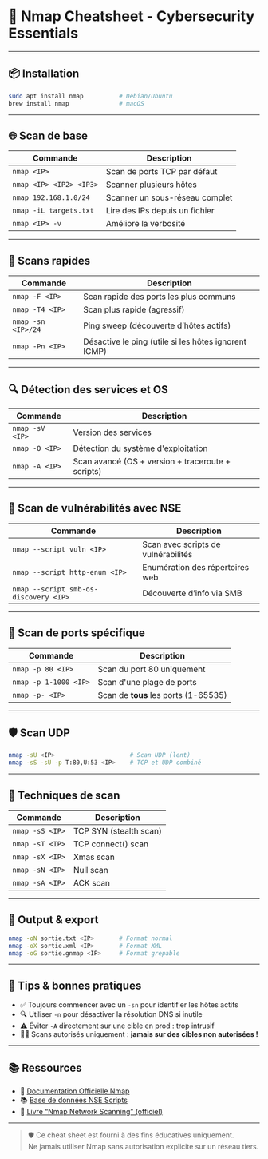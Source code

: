 # 🧠 Nmap Cheatsheet - Cybersecurity Essentials

---

## 📦 Installation

```bash
sudo apt install nmap          # Debian/Ubuntu
brew install nmap              # macOS
```

---

## 🌐 Scan de base

| Commande | Description |
|---------|-------------|
| `nmap <IP>` | Scan de ports TCP par défaut |
| `nmap <IP> <IP2> <IP3>` | Scanner plusieurs hôtes |
| `nmap 192.168.1.0/24` | Scanner un sous-réseau complet |
| `nmap -iL targets.txt` | Lire des IPs depuis un fichier |
| `nmap <IP> -v` | Améliore la verbosité |

---

## 🚀 Scans rapides

| Commande | Description |
|---------|-------------|
| `nmap -F <IP>` | Scan rapide des ports les plus communs |
| `nmap -T4 <IP>` | Scan plus rapide (agressif) |
| `nmap -sn <IP>/24` | Ping sweep (découverte d’hôtes actifs) |
| `nmap -Pn <IP>` | Désactive le ping (utile si les hôtes ignorent ICMP) |

---

## 🔍 Détection des services et OS

| Commande | Description |
|---------|-------------|
| `nmap -sV <IP>` | Version des services |
| `nmap -O <IP>` | Détection du système d'exploitation |
| `nmap -A <IP>` | Scan avancé (OS + version + traceroute + scripts) |

---

## 🔐 Scan de vulnérabilités avec NSE

| Commande | Description |
|---------|-------------|
| `nmap --script vuln <IP>` | Scan avec scripts de vulnérabilités |
| `nmap --script http-enum <IP>` | Enumération des répertoires web |
| `nmap --script smb-os-discovery <IP>` | Découverte d’info via SMB |

---

## 🎯 Scan de ports spécifique

| Commande | Description |
|---------|-------------|
| `nmap -p 80 <IP>` | Scan du port 80 uniquement |
| `nmap -p 1-1000 <IP>` | Scan d'une plage de ports |
| `nmap -p- <IP>` | Scan de **tous** les ports (1-65535) |

---

## 🛡️ Scan UDP

```bash
nmap -sU <IP>                     # Scan UDP (lent)
nmap -sS -sU -p T:80,U:53 <IP>    # TCP et UDP combiné
```

---

## 🧪 Techniques de scan

| Commande | Description |
|---------|-------------|
| `nmap -sS <IP>` | TCP SYN (stealth scan) |
| `nmap -sT <IP>` | TCP connect() scan |
| `nmap -sX <IP>` | Xmas scan |
| `nmap -sN <IP>` | Null scan |
| `nmap -sA <IP>` | ACK scan |

---

## 📄 Output & export

```bash
nmap -oN sortie.txt <IP>       # Format normal
nmap -oX sortie.xml <IP>       # Format XML
nmap -oG sortie.gnmap <IP>     # Format grepable
```

---

## 🧰 Tips & bonnes pratiques

- ✅ Toujours commencer avec un `-sn` pour identifier les hôtes actifs
- 🔍 Utiliser `-n` pour désactiver la résolution DNS si inutile
- ⚠️ Éviter `-A` directement sur une cible en prod : trop intrusif
- 🧑‍⚖️ Scans autorisés uniquement : **jamais sur des cibles non autorisées !**

---

## 📚 Ressources

- 📘 [Documentation Officielle Nmap](https://nmap.org/book/man.html)
- 📚 [Base de données NSE Scripts](https://nmap.org/nsedoc/)
- 📗 [Livre “Nmap Network Scanning” (officiel)](https://nmap.org/book/)

---

> 🛡️ Ce cheat sheet est fourni à des fins éducatives uniquement.  
> Ne jamais utiliser Nmap sans autorisation explicite sur un réseau tiers.
